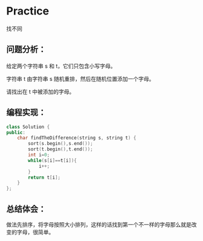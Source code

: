 # Practice
找不同
## 问题分析：
#### 
给定两个字符串 s 和 t，它们只包含小写字母。

字符串 t 由字符串 s 随机重排，然后在随机位置添加一个字母。

请找出在 t 中被添加的字母。
## 编程实现：
```C++
class Solution {
public:
    char findTheDifference(string s, string t) {
        sort(s.begin(),s.end());
        sort(t.begin(),t.end());
        int i=0;
        while(s[i]==t[i]){
            i++;
        }
        return t[i];
    }
};

```
## 总结体会：
做法先排序，将字母按照大小排列，这样的话找到第一个不一样的字母那么就是改变的字母，很简单。
